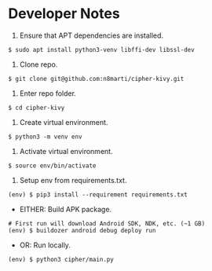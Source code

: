 # Developer Notes

1. Ensure that APT dependencies are installed.
```shell
$ sudo apt install python3-venv libffi-dev libssl-dev
```
1. Clone repo.
```shell
$ git clone git@github.com:n8marti/cipher-kivy.git
```
1. Enter repo folder.
```shell
$ cd cipher-kivy
```
1. Create virtual environment.
```shell
$ python3 -m venv env
```
1. Activate virtual environment.
```shell
$ source env/bin/activate
```
1. Setup env from requirements.txt.
```shell
(env) $ pip3 install --requirement requirements.txt
```
- EITHER: Build APK package.
```shell
# First run will download Android SDK, NDK, etc. (~1 GB)
(env) $ buildozer android debug deploy run
```
- OR: Run locally.
```shell
(env) $ python3 cipher/main.py
```
